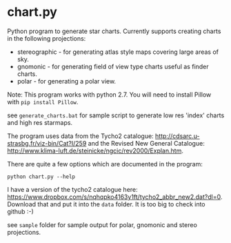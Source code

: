 # chart.py

Python program to generate star charts. Currently supports creating charts in the following projections:
* stereographic - for generating atlas style maps covering large areas of sky.
* gnomonic - for generating field of view type charts useful as finder charts.
* polar - for generating a polar view.

Note: This program works with python 2.7. You will need to install Pillow with `pip install Pillow`.

see `generate_charts.bat` for sample script to generate low res 'index' charts and high res
starmaps.

The program uses data from the Tycho2 catalogue: http://cdsarc.u-strasbg.fr/viz-bin/Cat?I/259 and 
the Revised New General Catalogue: http://www.klima-luft.de/steinicke/ngcic/rev2000/Explan.htm.

There are quite a few options which are documented in the program:

`python chart.py --help`

I have a version of the tycho2 catalogue here: <https://www.dropbox.com/s/nqhqpko4163y1ft/tycho2_abbr_new2.dat?dl=0>. Download that and put it into the 
`data` folder. It is too big to check into github :-)

see `sample` folder for sample output for polar, gnomonic and stereo projections.